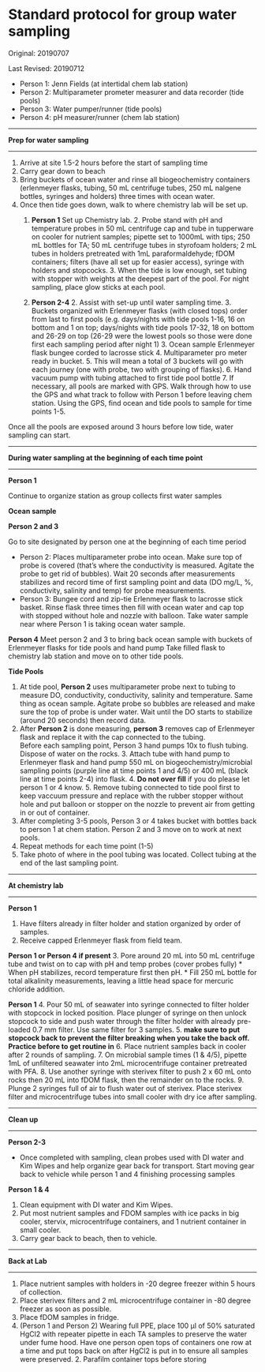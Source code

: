 # Standard protocol for group water sampling

Original: 20190707

Last Revised: 20190712

* Person 1: Jenn Fields (at intertidal chem lab station)
* Person 2: Multiparameter prometer measurer and data recorder (tide pools)
* Person 3: Water pumper/runner (tide pools)
* Person 4: pH measurer/runner (chem lab station)
***
**Prep for water sampling**
***
1. Arrive at site 1.5-2 hours before the start of sampling time
2. Carry gear down to beach
3. Bring buckets of ocean water and rinse all biogeochemistry containers (erlenmeyer flasks, tubing, 50 mL centrifuge tubes, 250 mL nalgene bottles, syringes and holders) three times with ocean water. 
4. Once then tide goes down, walk to where chemistry lab will be set up.
	1.	**Person 1** Set up Chemistry lab. 
		2.	Probe stand with pH and temperature probes in 50 mL centrifuge cap and tube in tupperware on cooler for nutrient samples; pipette set to 1000mL with tips; 250 mL bottles for TA; 50 mL centrifuge tubes in styrofoam holders; 2 mL tubes in holders pretreated with 1mL paraformaldehyde; fDOM  containers; filters (have all set up for easier access), syringe with holders and stopcocks.
		3.	When the tide is low enough, set tubing with stopper with weights at the deepest part of the pool. For night sampling, place glow sticks at each pool.

	1. **Person 2-4** 
		2. Assist with set-up until water sampling time. 
		3. Buckets organized with Erlenmeyer flasks (with closed tops) order from last to first pools (e.g. days/nights with tide pools 1-16, 16 on bottom and 1 on top; days/nights with tide pools 17-32, 18 on bottom and 26-29 on top (26-29 were the lowest pools so those were done first each sampling period after night 1)
		3. Ocean sample Erlenmeyer flask bungee corded to lacrosse stick
		4. Multiparameter pro meter ready in bucket. 
		5. This will mean a total of 3 buckets will go with each journey (one with probe, two with grouping of flasks).
		6. Hand vacuum pump with tubing attached to first tide pool bottle
		7. If necessary, all pools are marked with GPS. Walk through how to use the GPS and what track to follow with Person 1 before leaving chem station. Using the GPS, find ocean and tide pools to sample for time points 1-5.

Once all the pools are exposed around 3 hours before low tide, water sampling can start. 

***
**During water sampling at the beginning of each time point**
***
**Person 1** 

Continue to organize station as group collects first water samples

**Ocean sample**

**Person 2 and 3** 

Go to site designated by person one at the beginning of each time period
* Person 2: Places multiparameter probe into ocean. Make sure top of probe is covered (that’s where the conductivity is measured. Agitate the probe to get rid of bubbles). Wait 20 seconds after measurements stabilizes and record time of first sampling point and data (DO mg/L, %, conductivity, salinity and temp) for probe measurements.
* Person 3: Bungee cord and zip-tie Erlenmeyer flask to lacrosse stick basket. Rinse flask three times then fill with ocean water and cap top with stopped without hole and nozzle with balloon. Take water sample near where Person 1 is taking ocean water sample. 

**Person 4** Meet person 2 and 3 to bring back ocean sample with buckets of Erlenmeyer flasks for tide pools and hand pump
Take filled flask to chemistry lab station and move on to other tide pools.

**Tide Pools**
1. At tide pool, **Person 2** uses multiparameter probe next to tubing to measure DO, conductivity, conductivity, salinity and temperature. Same thing as ocean sample. Agitate probe so bubbles are released and make sure the top of probe is under water. Wait until the DO starts to stabilize (around 20 seconds) then record data.
2. After **Person 2** is done measuring, **person 3** removes cap of Erlenmeyer flask and replace it with the cap connected to the tubing.   
Before each sampling point, Person 3 hand pumps 10x to flush tubing. Dispose of water on the rocks. 
	3. Attach tube with hand pump to Erlenmeyer flask and hand pump 550 mL on biogeochemistry/microbial sampling points (purple line at time points 1 and 4/5) or 400 mL (black line at time points 2-4) into flask.
		4. 	**Do not over fill** if you do please let person 1 or 4 know.
	5. 	Remove tubing connected to tide pool first to keep vaccuum pressure and replace with the rubber stopper without hole and put balloon or stopper on the nozzle to prevent air from getting in or out of container. 
6. 	After completing 3-5 pools, Person 3 or 4 takes bucket with bottles back to person 1 at chem station. Person 2 and 3 move on to work at next pools. 
7. 	Repeat methods for each time point (1-5)
9. 	Take photo of where in the pool tubing was located. Collect tubing at the end of the last sampling point. 
***
**At chemistry lab**
***
**Person 1** 
1. Have filters already in filter holder and station organized by order of samples. 
2. Receive capped Erlenmeyer flask from field team.

**Person 1 or Person 4 if present**
3. Pore around 20 mL into 50 mL centrifuge tube and twist on to cap with pH and temp probes (cover probes fully)
	* When pH stabilizes, record temperature first then pH. 
	* Fill 250 mL bottle for total alkalinity measurements, leaving a little head space for mercuric chloride addition. 

**Person 1**
4. Pour 50 mL of seawater into syringe connected to filter holder with stopcock in locked position. Place plunger of syringe on then unlock stopcock to side and push water through the filter holder with already pre-loaded 0.7 mm filter. Use same filter for 3 samples. 
	5. **make sure to put stopcock back to prevent the filter breaking when you take the back off. Practice before to get routine in**
6. Place nutrient samples back in cooler after 2 rounds of sampling.
7. On microbial sample times (1 & 4/5), pipette 1mL of unfiltered seawater into 2mL microcentrifuge container pretreated with PFA.
8. Use another syringe with sterivex filter to push 2 x 60 mL onto rocks then 20 mL into fDOM flask, then the remainder on to the rocks.
9. Plunge 2 syringes full of air to flush water out of sterivex. Place sterivex filter and microcentrifuge tubes into small cooler with dry ice after sampling. 

***
**Clean up**
***
**Person 2-3**
* Once completed with sampling, clean probes used with DI water and Kim Wipes and help organize gear back for transport. Start moving gear back to vehicle while person 1 and 4 finishing processing samples

**Person 1 & 4**
1. Clean equipment with DI water and Kim Wipes. 
2. Put most nutrient samples and FDOM samples with ice packs in big cooler, stervix, microcentrifuge containers, and 1 nutrient container in small cooler. 
3. Carry gear back to beach, then to vehicle. 

***
**Back at Lab**
***
1. Place nutrient samples with holders in -20 degree freezer within 5 hours of collection. 
2. Place sterivex filters and 2 mL microcentrifuge container in -80 degree freezer as soon as possible.
3. Place fDOM samples in fridge.
4. (Person 1 and Person 2) Wearing full PPE, place 100 μl of 50% saturated HgCl2 with repeater pipette in each TA samples to preserve the water under fume hood. Have one person open tops of containers one row at a time and put tops back on after HgCl2 is put in to ensure all samples were preserved. 
	2. Parafilm container tops before storing